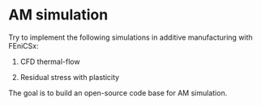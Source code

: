 # AM simulation

Try to implement the following simulations in additive manufacturing with FEniCSx:

1. CFD thermal-flow

2. Residual stress with plasticity

The goal is to build an open-source code base for AM simulation.
